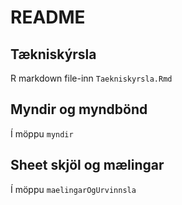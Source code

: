 # README

## Tækniskýrsla
R markdown file-inn `Taekniskyrsla.Rmd`

## Myndir og  myndbönd
Í möppu `myndir`

## Sheet skjöl og mælingar
Í möppu `maelingarOgUrvinnsla`
